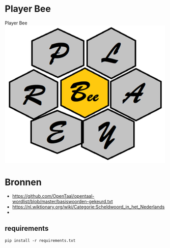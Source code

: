 # Player Bee
Player Bee
![alt text](logo.png)

# Bronnen
* https://github.com/OpenTaal/opentaal-wordlist/blob/master/basiswoorden-gekeurd.txt
* https://nl.wiktionary.org/wiki/Categorie:Scheldwoord_in_het_Nederlands
* 

## requirements
```
pip install -r requirements.txt
```